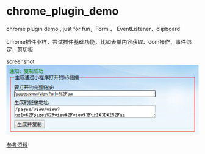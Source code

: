 # chrome_plugin_demo
chrome plugin demo , just for fun，Form 、 EventListener、clipboard

chrome插件小样，尝试插件基础功能，比如表单内容获取、dom操作、事件绑定、剪切板

screenshot
![](https://github.com/odayou/chrome_plugin_demo/blob/master/screenshot.png)

[参考资料](https://github.com/sxei/chrome-plugin-demo)
